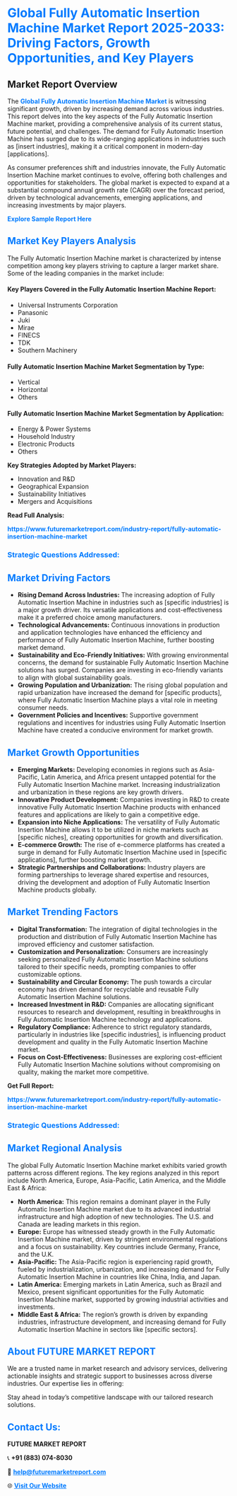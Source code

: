 <h1 style="color: #007BFF;">Global Fully Automatic Insertion Machine Market Report 2025-2033: Driving Factors, Growth Opportunities, and Key Players</h1>

<section id="overview">
<h2>Market Report Overview</h2>
<p>The <a href="https://www.futuremarketreport.com/industry-report/fully-automatic-insertion-machine-market" style="color: #007BFF; text-decoration: none;"><strong>Global Fully Automatic Insertion Machine Market</strong></a> is witnessing significant growth, driven by increasing demand across various industries. This report delves into the key aspects of the Fully Automatic Insertion Machine market, providing a comprehensive analysis of its current status, future potential, and challenges. The demand for Fully Automatic Insertion Machine has surged due to its wide-ranging applications in industries such as [insert industries], making it a critical component in modern-day [applications].</p>
<p>As consumer preferences shift and industries innovate, the Fully Automatic Insertion Machine market continues to evolve, offering both challenges and opportunities for stakeholders. The global market is expected to expand at a substantial compound annual growth rate (CAGR) over the forecast period, driven by technological advancements, emerging applications, and increasing investments by major players.</p>
</section>

<section id="overview">
<p><a href="https://www.futuremarketreport.com/request-sample/reportId=57536" style="color: #007BFF; text-decoration: none;"><strong>Explore Sample Report Here</strong></a></p>
</section>

<section id="key-players">
<h2 style="color: #007BFF;">Market Key Players Analysis</h2>
<p>The Fully Automatic Insertion Machine market is characterized by intense competition among key players striving to capture a larger market share. Some of the leading companies in the market include:</p>
<h4>Key Players Covered in the Fully Automatic Insertion Machine Report:</h4>
<ul><li>Universal Instruments Corporation</li><li>Panasonic</li><li>Juki</li><li>Mirae</li><li>FINECS</li><li>TDK</li><li>Southern Machinery</li></ul>
<h4>Fully Automatic Insertion Machine Market Segmentation by Type:</h4>
<ul><li>Vertical</li><li>Horizontal</li><li>Others</li></ul>

<h4>Fully Automatic Insertion Machine Market Segmentation by Application:</h4>
<ul><li>Energy &amp; Power Systems</li><li>Household Industry</li><li>Electronic Products</li><li>Others</li></ul>
<p><strong>Key Strategies Adopted by Market Players:</strong></p>
<ul>
<li>Innovation and R&D</li>
<li>Geographical Expansion</li>
<li>Sustainability Initiatives</li>
<li>Mergers and Acquisitions</li>
</ul>
</section>

<section>
<p><strong>Read Full Analysis: </strong></p><a href="https://www.futuremarketreport.com/industry-report/fully-automatic-insertion-machine-market" style="color: #007BFF; text-decoration: none;"><strong>https://www.futuremarketreport.com/industry-report/fully-automatic-insertion-machine-market</strong></a>
<h3 style="color: #007BFF;">Strategic Questions Addressed:</h3>
</section>

<section id="driving-factors">
<h2 style="color: #007BFF;">Market Driving Factors</h2>
<ul>
<li><strong>Rising Demand Across Industries:</strong> The increasing adoption of Fully Automatic Insertion Machine in industries such as [specific industries] is a major growth driver. Its versatile applications and cost-effectiveness make it a preferred choice among manufacturers.</li>
<li><strong>Technological Advancements:</strong> Continuous innovations in production and application technologies have enhanced the efficiency and performance of Fully Automatic Insertion Machine, further boosting market demand.</li>
<li><strong>Sustainability and Eco-Friendly Initiatives:</strong> With growing environmental concerns, the demand for sustainable Fully Automatic Insertion Machine solutions has surged. Companies are investing in eco-friendly variants to align with global sustainability goals.</li>
<li><strong>Growing Population and Urbanization:</strong> The rising global population and rapid urbanization have increased the demand for [specific products], where Fully Automatic Insertion Machine plays a vital role in meeting consumer needs.</li>
<li><strong>Government Policies and Incentives:</strong> Supportive government regulations and incentives for industries using Fully Automatic Insertion Machine have created a conducive environment for market growth.</li>
</ul>
</section>

<section id="growth-opportunities">
<h2 style="color: #007BFF;">Market Growth Opportunities</h2>
<ul>
<li><strong>Emerging Markets:</strong> Developing economies in regions such as Asia-Pacific, Latin America, and Africa present untapped potential for the Fully Automatic Insertion Machine market. Increasing industrialization and urbanization in these regions are key growth drivers.</li>
<li><strong>Innovative Product Development:</strong> Companies investing in R&D to create innovative Fully Automatic Insertion Machine products with enhanced features and applications are likely to gain a competitive edge.</li>
<li><strong>Expansion into Niche Applications:</strong> The versatility of Fully Automatic Insertion Machine allows it to be utilized in niche markets such as [specific niches], creating opportunities for growth and diversification.</li>
<li><strong>E-commerce Growth:</strong> The rise of e-commerce platforms has created a surge in demand for Fully Automatic Insertion Machine used in [specific applications], further boosting market growth.</li>
<li><strong>Strategic Partnerships and Collaborations:</strong> Industry players are forming partnerships to leverage shared expertise and resources, driving the development and adoption of Fully Automatic Insertion Machine products globally.</li>
</ul>
</section>

<section id="trending-factors">
<h2 style="color: #007BFF;">Market Trending Factors</h2>
<ul>
<li><strong>Digital Transformation:</strong> The integration of digital technologies in the production and distribution of Fully Automatic Insertion Machine has improved efficiency and customer satisfaction.</li>
<li><strong>Customization and Personalization:</strong> Consumers are increasingly seeking personalized Fully Automatic Insertion Machine solutions tailored to their specific needs, prompting companies to offer customizable options.</li>
<li><strong>Sustainability and Circular Economy:</strong> The push towards a circular economy has driven demand for recyclable and reusable Fully Automatic Insertion Machine solutions.</li>
<li><strong>Increased Investment in R&D:</strong> Companies are allocating significant resources to research and development, resulting in breakthroughs in Fully Automatic Insertion Machine technology and applications.</li>
<li><strong>Regulatory Compliance:</strong> Adherence to strict regulatory standards, particularly in industries like [specific industries], is influencing product development and quality in the Fully Automatic Insertion Machine market.</li>
<li><strong>Focus on Cost-Effectiveness:</strong> Businesses are exploring cost-efficient Fully Automatic Insertion Machine solutions without compromising on quality, making the market more competitive.</li>
</ul>
</section>

<section>
<p><strong>Get Full Report: </strong></p><a href="https://www.futuremarketreport.com/industry-report/fully-automatic-insertion-machine-market" style="color: #007BFF; text-decoration: none;"><strong>https://www.futuremarketreport.com/industry-report/fully-automatic-insertion-machine-market</strong></a>
<h3 style="color: #007BFF;">Strategic Questions Addressed:</h3>
</section>


<section id="regional-analysis">
<h2 style="color: #007BFF;">Market Regional Analysis</h2>
<p>The global Fully Automatic Insertion Machine market exhibits varied growth patterns across different regions. The key regions analyzed in this report include North America, Europe, Asia-Pacific, Latin America, and the Middle East & Africa:</p>
<ul>
<li><strong>North America:</strong> This region remains a dominant player in the Fully Automatic Insertion Machine market due to its advanced industrial infrastructure and high adoption of new technologies. The U.S. and Canada are leading markets in this region.</li>
<li><strong>Europe:</strong> Europe has witnessed steady growth in the Fully Automatic Insertion Machine market, driven by stringent environmental regulations and a focus on sustainability. Key countries include Germany, France, and the U.K.</li>
<li><strong>Asia-Pacific:</strong> The Asia-Pacific region is experiencing rapid growth, fueled by industrialization, urbanization, and increasing demand for Fully Automatic Insertion Machine in countries like China, India, and Japan.</li>
<li><strong>Latin America:</strong> Emerging markets in Latin America, such as Brazil and Mexico, present significant opportunities for the Fully Automatic Insertion Machine market, supported by growing industrial activities and investments.</li>
<li><strong>Middle East & Africa:</strong> The region’s growth is driven by expanding industries, infrastructure development, and increasing demand for Fully Automatic Insertion Machine in sectors like [specific sectors].</li>
</ul>
</section>

<footer>
<h2 style="color: #007BFF;">About FUTURE MARKET REPORT</h2>
<p>We are a trusted name in market research and advisory services, delivering actionable insights and strategic support to businesses across diverse industries. Our expertise lies in offering:</p>

<p>Stay ahead in today’s competitive landscape with our tailored research solutions.</p>

<h2 style="color: #007BFF;">Contact Us:</h2>
<p><strong>FUTURE MARKET REPORT</strong></p>
<p>📞 <strong>+91 (883) 074-8030</strong></p>
<p>📧 <strong><a href="mailto:help@futuremarketreport.com" style="color: #007BFF;">help@futuremarketreport.com</a></strong></p>
<p>🌐 <strong><a href="https://www.futuremarketreport.com/" style="color: #007BFF;">Visit Our Website</a></strong></p>
</footer>